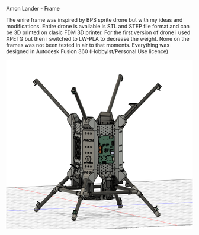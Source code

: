 Amon Lander - Frame

The enire frame was inspired by BPS sprite drone but with my ideas and modifications. Entire drone is available is STL and STEP file format and can be 3D printed on clasic FDM 3D printer. For the first version of drone i used XPETG but then i switched to LW-PLA to decrease the weight. None on the frames was not been tested in air to that moments.
Everything was designed in Autodesk Fusion 360 (Hobbyist/Personal Use licence)

![alt text](https://github.com/TilenTinta/Amon_Lander/blob/main/Pictures/3DModel/3D_model2.PNG)
